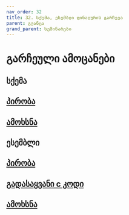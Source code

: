 ```yaml
---
nav_order: 32
title: 32. სქემა, ესემბლი ფინალურის გარჩევა
parent: გვანცა
grand_parent: სემინარები
---
```


# გარჩეული ამოცანები
## სქემა
## [პირობა](https://github.com/freeuni-paradigms/freeuni-paradigms.github.io/blob/master/exercises/scheme_finals/README.md)
## [ამოხსნა](https://github.com/freeuni-paradigms/freeuni-paradigms.github.io/blob/master/exercises/scheme_finals/sol_unique_sums.scm)

## ესემბლი
## [პირობა](https://github.com/freeuni-paradigms/freeuni-paradigms.github.io/blob/master/exercises/assembler_finals/README.md)
## [გადასაყვანი c კოდი](https://github.com/freeuni-paradigms/freeuni-paradigms.github.io/blob/master/exercises/assembler_finals/exam_checker.c)
## [ამოხსნა](https://github.com/freeuni-paradigms/freeuni-paradigms.github.io/blob/master/exercises/assembler_finals/exam_checker_solution.s)
